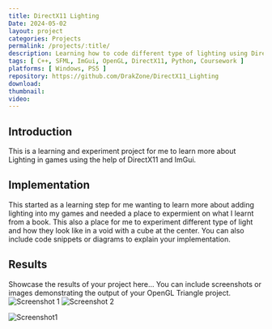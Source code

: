 ```yaml
---
title: DirectX11 Lighting
Date: 2024-05-02
layout: project
categories: Projects
permalink: /projects/:title/
description: Learning how to code different type of lighting using DirectX11 in the Vertex and Pixel Shader.
tags: [ C++, SFML, ImGui, OpenGL, DirectX11, Python, Coursework ]
platforms: [ Windows, PS5 ]
repository: https://github.com/DrakZone/DirectX11_Lighting
download: 
thumbnail:
video:
---
```

## Introduction
This is a learning and experiment project for me to learn more about Lighting in games using the help of DirectX11 and ImGui.

## Implementation
This started as a learning step for me wanting to learn more about adding lighting into my games and needed a place to expermient on what I learnt from a book. This also a place for me to experiment different type of light and how they look like in a void with a cube at the center.
You can also include code snippets or diagrams to explain your implementation.

## Results
Showcase the results of your project here...
You can include screenshots or images demonstrating the output of your OpenGL Triangle project.
<img src="image1.jpg" alt="Screenshot 1">
<img src="image2.jpg" alt="Screenshot 2">

![Screenshot1]()